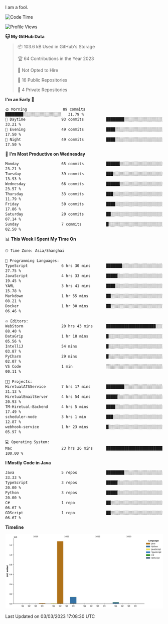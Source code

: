 I am a fool.

<!--START_SECTION:waka-->
![Code Time](http://img.shields.io/badge/Code%20Time-141%20hrs%2036%20mins-blue)

![Profile Views](http://img.shields.io/badge/Profile%20Views-30-blue)

**🐱 My GitHub Data** 

> 📦 103.6 kB Used in GitHub's Storage 
 > 
> 🏆 64 Contributions in the Year 2023
 > 
> 🚫 Not Opted to Hire
 > 
> 📜 16 Public Repositories 
 > 
> 🔑 4 Private Repositories 
 > 
**I'm an Early 🐤** 

```text
🌞 Morning                89 commits          ████████░░░░░░░░░░░░░░░░░   31.79 % 
🌆 Daytime                93 commits          ████████░░░░░░░░░░░░░░░░░   33.21 % 
🌃 Evening                49 commits          ████░░░░░░░░░░░░░░░░░░░░░   17.50 % 
🌙 Night                  49 commits          ████░░░░░░░░░░░░░░░░░░░░░   17.50 % 
```
📅 **I'm Most Productive on Wednesday** 

```text
Monday                   65 commits          ██████░░░░░░░░░░░░░░░░░░░   23.21 % 
Tuesday                  39 commits          ███░░░░░░░░░░░░░░░░░░░░░░   13.93 % 
Wednesday                66 commits          ██████░░░░░░░░░░░░░░░░░░░   23.57 % 
Thursday                 33 commits          ███░░░░░░░░░░░░░░░░░░░░░░   11.79 % 
Friday                   50 commits          ████░░░░░░░░░░░░░░░░░░░░░   17.86 % 
Saturday                 20 commits          ██░░░░░░░░░░░░░░░░░░░░░░░   07.14 % 
Sunday                   7 commits           █░░░░░░░░░░░░░░░░░░░░░░░░   02.50 % 
```


📊 **This Week I Spent My Time On** 

```text
🕑︎ Time Zone: Asia/Shanghai

💬 Programming Languages: 
TypeScript               6 hrs 30 mins       ███████░░░░░░░░░░░░░░░░░░   27.75 % 
JavaScript               4 hrs 33 mins       █████░░░░░░░░░░░░░░░░░░░░   19.45 % 
YAML                     3 hrs 41 mins       ████░░░░░░░░░░░░░░░░░░░░░   15.78 % 
Markdown                 1 hr 55 mins        ██░░░░░░░░░░░░░░░░░░░░░░░   08.21 % 
Docker                   1 hr 30 mins        ██░░░░░░░░░░░░░░░░░░░░░░░   06.46 % 

🔥 Editors: 
WebStorm                 20 hrs 43 mins      ██████████████████████░░░   88.40 % 
DataGrip                 1 hr 18 mins        █░░░░░░░░░░░░░░░░░░░░░░░░   05.56 % 
IntelliJ                 54 mins             █░░░░░░░░░░░░░░░░░░░░░░░░   03.87 % 
PyCharm                  29 mins             █░░░░░░░░░░░░░░░░░░░░░░░░   02.07 % 
VS Code                  1 min               ░░░░░░░░░░░░░░░░░░░░░░░░░   00.11 % 

🐱‍💻 Projects: 
HiretualATSService       7 hrs 17 mins       ████████░░░░░░░░░░░░░░░░░   31.13 % 
HiretualEmailServer      4 hrs 54 mins       █████░░░░░░░░░░░░░░░░░░░░   20.93 % 
TM-Hiretual-Backend      4 hrs 5 mins        ████░░░░░░░░░░░░░░░░░░░░░   17.49 % 
scheduler-node           3 hrs 1 min         ███░░░░░░░░░░░░░░░░░░░░░░   12.87 % 
webhook-service          1 hr 23 mins        █░░░░░░░░░░░░░░░░░░░░░░░░   05.97 % 

💻 Operating System: 
Mac                      23 hrs 26 mins      █████████████████████████   100.00 % 
```

**I Mostly Code in Java** 

```text
Java                     5 repos             ████████░░░░░░░░░░░░░░░░░   33.33 % 
TypeScript               3 repos             █████░░░░░░░░░░░░░░░░░░░░   20.00 % 
Python                   3 repos             █████░░░░░░░░░░░░░░░░░░░░   20.00 % 
C#                       1 repo              ██░░░░░░░░░░░░░░░░░░░░░░░   06.67 % 
GDScript                 1 repo              ██░░░░░░░░░░░░░░░░░░░░░░░   06.67 % 
```



**Timeline**

![Lines of Code chart](https://raw.githubusercontent.com/VeejaLiu/VeejaLiu/master/assets/bar_graph.png)


 Last Updated on 03/03/2023 17:08:30 UTC
<!--END_SECTION:waka-->
